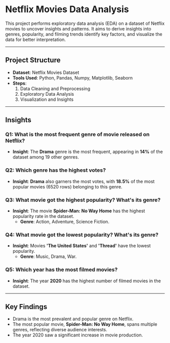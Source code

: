 # Netflix Movies Data Analysis

This project performs exploratory data analysis (EDA) on a dataset of Netflix movies to uncover insights and patterns. It aims to derive insights into genres, popularity, and filming trends identify key factors, and visualize the data for better interpretation.

---

## Project Structure  
- **Dataset**: Netflix Movies Dataset  
- **Tools Used**: Python, Pandas, Numpy, Matplotlib, Seaborn  
- **Steps**:  
  1. Data Cleaning and Preprocessing  
  2. Exploratory Data Analysis  
  3. Visualization and Insights

--- 
## Insights  

### Q1: What is the most frequent genre of movie released on Netflix?  
- **Insight**: The **Drama** genre is the most frequent, appearing in **14%** of the dataset among 19 other genres.

### Q2: Which genre has the highest votes?  
- **Insight**: **Drama** also garners the most votes, with **18.5%** of the most popular movies (6520 rows) belonging to this genre.

### Q3: What movie got the highest popularity? What's its genre?  
- **Insight**: The movie **Spider-Man: No Way Home** has the highest popularity rate in the dataset.  
  - **Genre**: Action, Adventure, Science Fiction.

### Q4: What movie got the lowest popularity? What's its genre?  
- **Insight**: Movies **'The United States'** and **'Thread'** have the lowest popularity.  
  - **Genre**: Music, Drama, War.

### Q5: Which year has the most filmed movies?  
- **Insight**: The year **2020** has the highest number of filmed movies in the dataset.

---

## Key Findings  
- Drama is the most prevalent and popular genre on Netflix.  
- The most popular movie, **Spider-Man: No Way Home**, spans multiple genres, reflecting diverse audience interests.  
- The year 2020 saw a significant increase in movie production.







